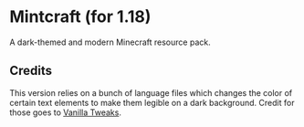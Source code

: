 # Mintcraft (for 1.18)
A dark-themed and modern Minecraft resource pack.

## Credits
This version relies on a bunch of language files which changes the color of certain text elements to make them legible on a dark background. Credit for those goes to [Vanilla Tweaks](https://vanillatweaks.net/).
